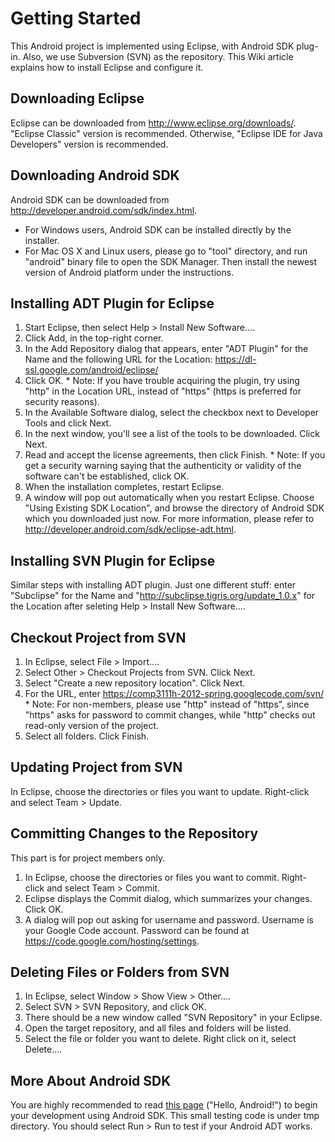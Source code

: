 # Getting Started #

This Android project is implemented using Eclipse, with Android SDK plug-in. Also, we use Subversion (SVN) as the repository. This Wiki article explains how to install Eclipse and configure it.


## Downloading Eclipse ##

Eclipse can be downloaded from http://www.eclipse.org/downloads/. "Eclipse Classic" version is recommended. Otherwise, "Eclipse IDE for Java Developers" version is recommended.

## Downloading Android SDK ##
Android SDK can be downloaded from http://developer.android.com/sdk/index.html.
  * For Windows users, Android SDK can be installed directly by the installer.
  * For Mac OS X and Linux users, please go to "tool" directory, and run "android" binary file to open the SDK Manager. Then install the newest version of Android platform under the instructions.

## Installing ADT Plugin for Eclipse ##
  1. Start Eclipse, then select Help > Install New Software....
  1. Click Add, in the top-right corner.
  1. In the Add Repository dialog that appears, enter "ADT Plugin" for the Name and the following URL for the Location: https://dl-ssl.google.com/android/eclipse/
  1. Click OK.
    * Note: If you have trouble acquiring the plugin, try using "http" in the Location URL, instead of "https" (https is preferred for security reasons).
  1. In the Available Software dialog, select the checkbox next to Developer Tools and click Next.
  1. In the next window, you'll see a list of the tools to be downloaded. Click Next.
  1. Read and accept the license agreements, then click Finish.
    * Note: If you get a security warning saying that the authenticity or validity of the software can't be established, click OK.
  1. When the installation completes, restart Eclipse.
  1. A window will pop out automatically when you restart Eclipse. Choose "Using Existing SDK Location", and browse the directory of Android SDK which you downloaded just now.
For more information, please refer to http://developer.android.com/sdk/eclipse-adt.html.

## Installing SVN Plugin for Eclipse ##
Similar steps with installing ADT plugin. Just one different stuff: enter "Subclipse" for the Name and "http://subclipse.tigris.org/update_1.0.x" for the Location after seleting Help > Install New Software....

## Checkout Project from SVN ##
  1. In Eclipse, select File > Import....
  1. Select Other > Checkout Projects from SVN. Click Next.
  1. Select "Create a new repository location". Click Next.
  1. For the URL, enter https://comp3111h-2012-spring.googlecode.com/svn/
    * Note: For non-members, please use "http" instead of "https", since "https" asks for password to commit changes, while "http" checks out read-only version of the project.
  1. Select all folders. Click Finish.

## Updating Project from SVN ##
In Eclipse, choose the directories or files you want to update. Right-click and select Team > Update.

## Committing Changes to the Repository ##
This part is for project members only.
  1. In Eclipse, choose the directories or files you want to commit. Right-click and select Team > Commit.
  1. Eclipse displays the Commit dialog, which summarizes your changes. Click OK.
  1. A dialog will pop out asking for username and password. Username is your Google Code account. Password can be found at https://code.google.com/hosting/settings.

## Deleting Files or Folders from SVN ##
  1. In Eclipse, select Window > Show View > Other....
  1. Select SVN > SVN Repository, and click OK.
  1. There should be a new window called "SVN Repository" in your Eclipse.
  1. Open the target repository, and all files and folders will be listed.
  1. Select the file or folder you want to delete. Right click on it, select Delete....

## More About Android SDK ##
You are highly recommended to read [this page](http://developer.android.com/resources/tutorials/hello-world.html) ("Hello, Android!") to begin your development using Android SDK. This small testing code is under tmp directory. You should select Run > Run to test if your Android ADT works.